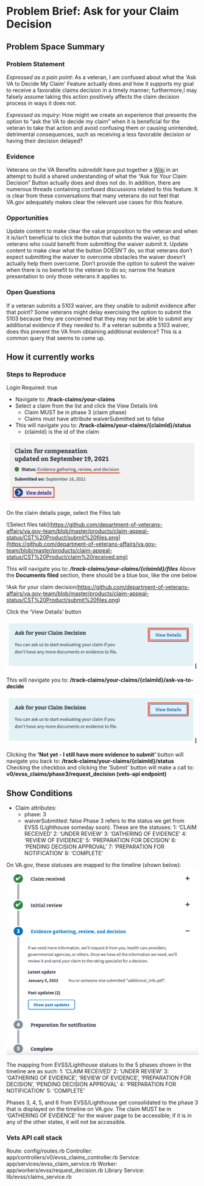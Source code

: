 # Problem Brief: Ask for your Claim Decision

## Problem Space Summary
### Problem Statement
*Expressed as a pain point*: As a veteran, I am confused about what the 'Ask VA to Decide My Claim' Feature actually does and how it supports my goal to receive a favorable claims decision in a timely manner; furthermore,I may falsely assume taking this action positively affects the claim decision process in ways it does not.

*Expressed as inquiry*: How might we create an experience that presents the option to “ask the VA to decide my claim” when it is beneficial for the veteran to take that action and avoid confusing them or causing unintended, detrimental consequences, such as receiving a less favorable decision or having their decision delayed?

### Evidence
Veterans on the VA Benefits subreddit have put together a [Wiki](https://www.reddit.com/r/VeteransBenefits/wiki/button/) in an attempt to build a shared understanding of what the “Ask for Your Claim Decision” Button actually does and does not do. In addition, there are numerous threads containing confused discussions related to this feature. It is clear from these conversations that many veterans do not feel that VA.gov adequately makes clear the relevant use cases for this feature.

### Opportunities

Update content to make clear the value proposition to the veteran and when it is/isn’t beneficial to click the button that submits the waiver, so that veterans who could benefit from submitting the waiver submit it.
Update content to make clear what the button DOESN’T do, so that veterans don’t expect submitting the waiver to overcome obstacles the waiver doesn’t actually help them overcome.
Don’t provide the option to submit the waiver when there is no benefit to the veteran to do so; narrow the feature presentation to only those veterans it applies to.

### Open Questions
 If a veteran submits a 5103 waiver, are they unable to submit evidence after that point? Some veterans might delay exercising the option to submit the 5103 because they are concerned that they may not be able to submit any additional evidence if they needed to.
 If a veteran submits a 5103 waiver, does this prevent the VA from obtaining additional evidence? This is a common query that seems to come up.

## How it currently works
### Steps to Reproduce
Login Required: true
- Navigate to: **/track-claims/your-claims**
- Select a claim from the list and click the View Details link
  - Claim MUST be in phase 3 (claim phase)
  - Claims must have attribute waiverSubmitted set to false
- This will navigate you to: **/track-claims/your-claims/{claimId}/status**
  - {claimId} is the id of the claim

![On the claim details page, select the Files tab](https://github.com/department-of-veterans-affairs/va.gov-team/blob/master/products/claim-appeal-status/CST%20Product/claim.png)

On the claim details page, select the Files tab

![Select files tab](https://github.com/department-of-veterans-affairs/va.gov-team/blob/master/products/claim-appeal-status/CST%20Product/submit%20files.png](https://github.com/department-of-veterans-affairs/va.gov-team/blob/master/products/claim-appeal-status/CST%20Product/claim%20received.png)

This will navigate you to: ***/track-claims/your-claims/{claimId}/files***
Above the **Documents filed** section, there should be a blue box, like the one below

!Ask for your claim decision(https://github.com/department-of-veterans-affairs/va.gov-team/blob/master/products/claim-appeal-status/CST%20Product/submit%20files.png)

Click the ‘View Details’ button

![Click view details button](https://github.com/department-of-veterans-affairs/va.gov-team/blob/master/products/claim-appeal-status/CST%20Product/ask%20for%20claim%20decision.png)

This will navigate you to: **/track-claims/your-claims/{claimId}/ask-va-to-decide**

![Ask for your claim decision](https://github.com/department-of-veterans-affairs/va.gov-team/blob/master/products/claim-appeal-status/CST%20Product/ask%20for%20claim%20decision.png)

Clicking the **‘Not yet - I still have more evidence to submit'** button will navigate you back to: **/track-claims/your-claims/{claimId}/status**
Checking the checkbox and clicking the ‘Submit' button will make a call to: **v0/evss_claims/phase3/request_decision (vets-api endpoint)**

## Show Conditions
- Claim attributes:
  - phase: 3
  - waiverSubmitted: false
Phase 3 refers to the status we get from EVSS (Lighthouse someday soon). These are the statuses:
1: ‘CLAIM RECEIVED’
2: ‘UNDER REVIEW’
3: ‘GATHERING OF EVIDENCE’
4: ‘REVIEW OF EVIDENCE’
5: ‘PREPARATION FOR DECISION’
6: ‘PENDING DECISION APPROVAL’
7: ‘PREPARATION FOR NOTIFICATION’
8: ‘COMPLETE’

On VA.gov, these statuses are mapped to the timeline (shown below):
![timeline](https://github.com/department-of-veterans-affairs/va.gov-team/blob/master/products/claim-appeal-status/CST%20Product/timeline.png)

The mapping from EVSS/Lighthouse statues to the 5 phases shown in the timeline are as such:
1: ‘CLAIM RECEIVED’
2: ‘UNDER REVIEW’
3: ‘GATHERING OF EVIDENCE’, ‘REVIEW OF EVIDENCE’, ‘PREPARATION FOR DECISION’, ‘PENDING DECISION APPROVAL’
4: ‘PREPARATION FOR NOTIFICATION’
5: ‘COMPLETE’

Phases 3, 4, 5, and 6 from EVSS/Lighthouse get consolidated to the phase 3 that is displayed on the timeline on VA.gov. The claim MUST be in ‘GATHERING OF EVIDENCE’ for the waiver page to be accessible; if it is in any of the other states, it will not be accessible.


### Vets API call stack
Route: config/routes.rb
Controller: app/controllers/v0/evss_claims_controller.rb
Service: app/services/evss_claim_service.rb
Worker: app/workers/evss/request_decision.rb
Library Service: lib/evss/claims_service.rb
